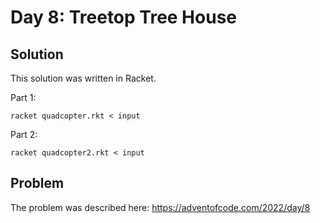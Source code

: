 # Day 8: Treetop Tree House
## Solution

This solution was written in Racket.

Part 1:

`racket quadcopter.rkt < input`

Part 2:

`racket quadcopter2.rkt < input`

## Problem

The problem was described here: https://adventofcode.com/2022/day/8
